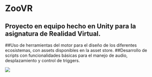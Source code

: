 # ZooVR
Proyecto en equipo hecho en Unity para la asignatura de Realidad Virtual.
---

##Uso de herramientas del motor para el diseño de los diferentes ecosistemas, con assets disponibles en la asset store.
##Desarrollo de scripts con funcionalidades básicas para el manejo de audio, desplazamiento y control de triggers.

![](https://media.discordapp.net/attachments/785998608116744202/809138373838503966/unknown.png?width=894&height=559)
